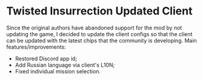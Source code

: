 # Twisted Insurrection Updated Client
Since the original authors have abandoned support for the mod by not updating the game, I decided to update the client configs so that the client can be updated with the latest chips that the community is developing.
Main features/improvements:
* Restored Discord app id;
* Add Russian language via client's L10N;
* Fixed individual mission selection.
